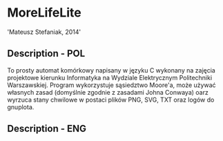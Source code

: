 MoreLifeLite
============
'Mateusz Stefaniak, 2014'

Description - POL
-----------------

To prosty automat komórkowy napisany w języku C wykonany na zajęcia projektowe kierunku Informatyka na Wydziale Elektrycznym Politechniki Warszawskiej. Program wykorzystuje sąsiedztwo Moore'a, może używać własnych zasad (domyślnie zgodnie z zasadami Johna Conwaya) oarz wyrzuca stany chwilowe w postaci plików PNG, SVG, TXT oraz logów do gnuplota.



Description - ENG
-----------------